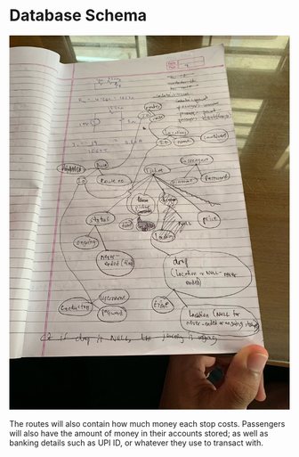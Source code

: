 # Database Schema

![Schema](schema.jpg)

The routes will also contain how much money each stop costs. Passengers will also have the amount of money in their accounts stored; as well as banking details such as UPI ID, or whatever they use to transact with.
